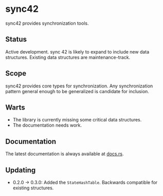 sync42
======

sync42 provides synchronization tools.

Status
------

Active development.  sync 42 is likely to expand to include new data structures.  Existing data structures are
maintenance-track.

Scope
-----

sync42 provides core types for synchronization.  Any synchronization pattern general enough to be generalized is
candidate for inclusion.

Warts
-----

- The library is currently missing some critical data structures.
- The documentation needs work.

Documentation
-------------

The latest documentation is always available at [docs.rs](https://docs.rs/sync42/latest/sync42/).

Updating
--------

- 0.2.0 -> 0.3.0:  Added the `StateHashTable`.  Backwards compatible for existing structures.
